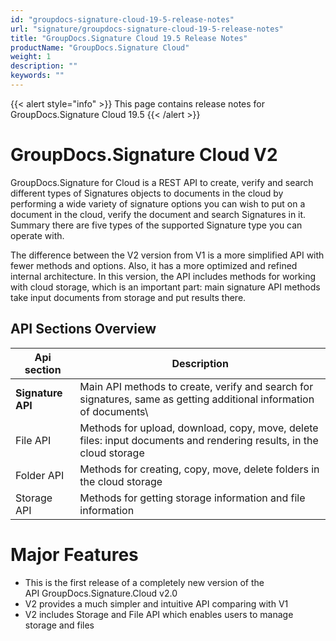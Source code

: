 ```yaml
---
id: "groupdocs-signature-cloud-19-5-release-notes"
url: "signature/groupdocs-signature-cloud-19-5-release-notes"
title: "GroupDocs.Signature Cloud 19.5 Release Notes"
productName: "GroupDocs.Signature Cloud"
weight: 1
description: ""
keywords: ""
---
```


{{< alert style="info" >}}
This page contains release notes for GroupDocs.Signature Cloud 19.5
{{< /alert >}}

# GroupDocs.Signature Cloud V2 #

GroupDocs.Signature for Cloud is a REST API to create, verify and search different types of Signatures objects to documents in the cloud by performing a wide variety of signature options you can wish to put on a document in the cloud, verify the document and search Signatures in it. Summary there are five types of the supported Signature type you can operate with.

The difference between the V2 version from V1 is a more simplified API with fewer methods and options. Also, it has a more optimized and refined internal architecture. In this version, the API includes methods for working with cloud storage, which is an important part: main signature API methods take input documents from storage and put results there.

## API Sections Overview ##

|Api section|Description
|---|---
|**Signature API**|Main API methods to create, verify and search for signatures, same as getting additional information of documents\\
|File API|Methods for upload, download, copy, move, delete files: input documents and rendering results, in the cloud storage
|Folder API|Methods for creating, copy, move, delete folders in the cloud storage
|Storage API|Methods for getting storage information and file information

# Major Features #

* This is the first release of a completely new version of the API GroupDocs.Signature.Cloud v2.0
* V2 provides a much simpler and intuitive API comparing with V1
* V2 includes Storage and File API which enables users to manage storage and files

